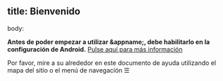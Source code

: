 title: Bienvenido
---
body:

**Antes de poder empezar a utilizar &appname;, debe habilitarlo en la configuración de Android.**
[Pulse aquí para más información](/setup)

Por favor, mire a su alrededor en este documento de ayuda utilizando el mapa del sitio o el menú de navegación &#9776;
